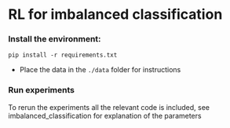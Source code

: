 # RL for imbalanced classification


### Install the environment:
`pip install -r requirements.txt`


- Place the data in the `./data` folder  for instructions

### Run experiments
To rerun the experiments all the relevant code is included, see imbalanced_classification for explanation of the parameters
